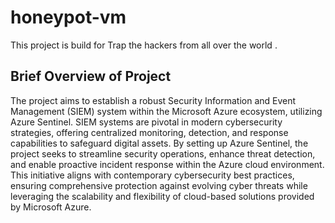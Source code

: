 # honeypot-vm
This project is build for Trap the hackers from all over the world .

## Brief Overview of Project
The project aims to establish a robust Security Information and Event Management
(SIEM) system within the Microsoft Azure ecosystem, utilizing Azure Sentinel. SIEM
systems are pivotal in modern cybersecurity strategies, offering centralized monitoring,
detection, and response capabilities to safeguard digital assets. By setting up Azure
Sentinel, the project seeks to streamline security operations, enhance threat detection,
and enable proactive incident response within the Azure cloud environment. This
initiative aligns with contemporary cybersecurity best practices, ensuring comprehensive
protection against evolving cyber threats while leveraging the scalability and flexibility
of cloud-based solutions provided by Microsoft Azure.
